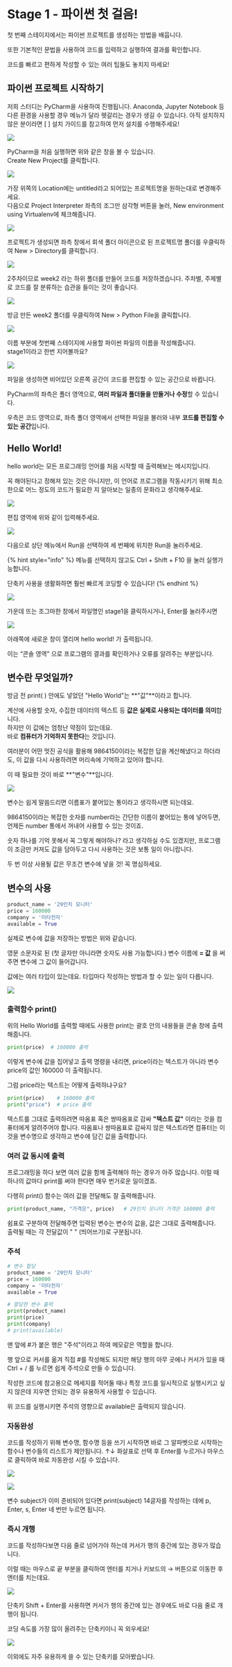 # Stage 1 - 파이썬 첫 걸음!

첫 번째 스테이지에서는 파이썬 프로젝트를 생성하는 방법을 배웁니다.

또한 기본적인 문법을 사용하여 코드를 입력하고 실행하여 결과를 확인합니다.

코드를 빠르고 편하게 작성할 수 있는 여러 팁들도 놓치지 마세요!

## 파이썬 프로젝트 시작하기

저희 스터디는 PyCharm을 사용하여 진행됩니다. Anaconda, Jupyter Notebook 등 다른 환경을 사용할 경우 메뉴가 달라 헷갈리는 경우가 생길 수 있습니다. 아직 설치하지 않은 분이라면 \[ \] 설치 가이드를 참고하여 먼저 설치를 수행해주세요!



![](../.gitbook/assets/image%20%2858%29.png)

PyCharm을 처음 실행하면 위와 같은 창을 볼 수 있습니다.  
Create New Project를 클릭합니다.



![](../.gitbook/assets/image%20%28110%29.png)

가장 위쪽의 Location에는 untitled라고 되어있는 프로젝트명을 원하는대로 변경해주세요.  
다음으로 Project Interpreter 좌측의 조그만 삼각형 버튼을 눌러, New environment using Virtualenv에 체크해줍니다.



![](../.gitbook/assets/image%20%2812%29.png)

프로젝트가 생성되면 좌측 창에서 회색 폴더 아이콘으로 된 프로젝트명 폴더를 우클릭하여 New &gt; Directory를 클릭합니다. 



![](../.gitbook/assets/image%20%28309%29.png)

2주차이므로 week2 라는 하위 폴더를 만들어 코드를 저장하겠습니다. 주차별, 주제별로 코드를 잘 분류하는 습관을 들이는 것이 좋습니다.



![](../.gitbook/assets/image%20%28174%29.png)

방금 만든 week2 폴더를 우클릭하여 New &gt; Python File을 클릭합니다.



![](../.gitbook/assets/image%20%28265%29.png)

이름 부분에 첫번째 스테이지에 사용할 파이썬 파일의 이름을 작성해줍니다.  
stage1이라고 한번 지어볼까요?



![](../.gitbook/assets/image%20%28163%29.png)

파일을 생성하면 비어있던 오른쪽 공간이 코드를 편집할 수 있는 공간으로 바뀝니다.

PyCharm의 좌측은 폴더 영역으로, **여러 파일과 폴더들을 만들거나 수정**할 수 있습니다.

우측은 코드 영역으로, 좌측 폴더 영역에서 선택한 파일을 불러와 내부 **코드를 편집할 수 있는 공간**입니다.



## Hello World!

hello world는 모든 프로그래밍 언어를 처음 시작할 때 출력해보는 메시지입니다.

꼭 해야된다고 정해져 있는 것은 아니지만, 이 언어로 프로그램을 작동시키기 위해 최소한으로 어느 정도의 코드가 필요한 지 알아보는 일종의 문화라고 생각해주세요.

![](../.gitbook/assets/image%20%28176%29.png)

편집 영역에 위와 같이 입력해주세요.

![](../.gitbook/assets/image%20%28290%29.png)

다음으로 상단 메뉴에서 Run을 선택하여 세 번째에 위치한 Run을 눌러주세요.

{% hint style="info" %}
메뉴를 선택하지 않고도 Ctrl + Shift + F10 을 눌러 실행가능합니다. 

단축키 사용을 생활화하면 훨씬 빠르게 코딩할 수 있습니다!
{% endhint %}



![](../.gitbook/assets/image%20%28344%29.png)

가운데 뜨는 조그마한 창에서 파일명인 stage1을 클릭하시거나, Enter를 눌러주시면



![](../.gitbook/assets/image%20%28291%29.png)

아래쪽에 새로운 창이 열리며 hello world! 가 출력됩니다.

이는 “콘솔 영역” 으로 프로그램의 결과를 확인하거나 오류를 알려주는 부분입니다.



## 변수란 무엇일까?

방금 전 print\( \) 안에도 넣었던 "Hello World"는 **"값"**이라고 합니다.

계산에 사용할 숫자, 수집한 데이터의 텍스트 등 **값은 실제로 사용되는 데이터를 의미**합니다.  
하지만 이 값에는 엄청난 약점이 있는데요.  
바로 **컴퓨터가 기억하지 못한다**는 것입니다.

여러분이 어떤 멋진 공식을 활용해 9864150이라는 복잡한 답을 계산해냈다고 하더라도, 이 값을 다시 사용하려면 머리속에 기억하고 있어야 합니다.

이 때 필요한 것이 바로 **"변수"**입니다.

![](../.gitbook/assets/image%20%2841%29.png)

변수는 쉽게 말씀드리면 이름표가 붙어있는 통이라고 생각하시면 되는데요.

9864150이라는 복잡한 숫자를 number라는 간단한 이름이 붙어있는 통에 넣어두면, 언제든 number 통에서 꺼내어 사용할 수 있는 것이죠.

숫자 하나를 기억 못해서 꼭 그렇게 해야하나? 라고 생각하실 수도 있겠지만, 프로그램이 조금만 커져도 값을 담아두고 다시 사용하는 것은 보통 일이 아니랍니다.

두 번 이상 사용될 값은 무조건 변수에 넣을 것! 꼭 명심하세요.



## 변수의 사용

```python
product_name = '29인치 모니터'
price = 160000
company = '미타전자'
available = True
```

실제로 변수에 값을 저장하는 방법은 위와 같습니다.

영문 소문자로 된 \(첫 글자만 아니라면 숫자도 사용 가능합니다.\) 변수 이름에 **= 값** 을 써주면 변수에 그 값이 들어갑니다.

값에는 여러 타입이 있는데요. 타입마다 작성하는 방법과 할 수 있는 일이 다릅니다.

![](../.gitbook/assets/image%20%28115%29.png)



### 출력함수 print\(\)

위의 Hello World를 출력할 때에도 사용한 print는 괄호 안의 내용들을 콘솔 창에 출력해줍니다.

```python
print(price)  # 160000 출력
```

이렇게 변수에 값을 집어넣고 출력 명령을 내리면, price이라는 텍스트가 아니라 변수 price의 값인 160000 이 출력됩니다.

그럼 price라는 텍스트는 어떻게 출력하냐구요?

```python
print(price)    # 160000 출력
print("price")  # price 출력
```

텍스트를 그대로 출력하려면 따옴표 혹은 쌍따옴표로 감싸 **"텍스트 값"** 이라는 것을 컴퓨터에게 알려주어야 합니다. 따옴표나 쌍따옴표로 감싸지 않은 텍스트라면 컴퓨터는 이것을 변수명으로 생각하고 변수에 담긴 값을 출력합니다.



### 여러 값 동시에 출력

프로그래밍을 하다 보면 여러 값을 함께 출력해야 하는 경우가 아주 많습니다. 이럴 때 하나의 값마다 print를 써야 한다면 매우 번거로운 일이겠죠.

다행히 print\(\) 함수는 여러 값을 전달해도 잘 출력해줍니다.

```python
print(product_name, "가격은", price)   # 29인치 모니터 가격은 160000 출력
```

쉼표로 구분하여 전달해주면 입력된 변수는 변수의 값을, 값은 그대로 출력해줍니다.  
출력될 때는 각 전달값이 " " \(띄어쓰기\)로 구분됩니다.



### 주석

```python
# 변수 할당
product_name = '29인치 모니터'
price = 160000
company = '미타전자'
available = True

# 할당한 변수 출력
print(product_name)
print(price)
print(company)
# print(available)
```

맨 앞에 \#가 붙은 행은 "주석"이라고 하여 메모같은 역할을 합니다.

행 앞으로 커서를 옮겨 직접 \#를 작성해도 되지만 해당 행의 아무 곳에나 커서가 있을 때 Ctrl + / 를 누르면 쉽게 주석으로 만들 수 있습니다.

작성한 코드에 참고용으로 메세지를 적어둘 때나 특정 코드를 일시적으로 실행시키고 싶지 않은데 지우면 안되는 경우 유용하게 사용할 수 있습니다.

위 코드를 실행시키면 주석의 영향으로 available은 출력되지 않습니다.



### 자동완성

코드를 작성하기 위해 변수명, 함수명 등을 쓰기 시작하면 바로 그 알파벳으로 시작하는 함수나 변수들의 리스트가 제안됩니다. ↑↓ 화살표로 선택 후 Enter를 누르거나 마우스로 클릭하여 바로 자동완성 시킬 수 있습니다.

![](../.gitbook/assets/image%20%28212%29.png)

![](../.gitbook/assets/image%20%28285%29.png)

변수 subject가 이미 준비되어 있다면 print\(subject\) 14글자를 작성하는 데에 p, Enter, s, Enter 네 번만 누르면 됩니다.



### 즉시 개행

코드를 작성하다보면 다음 줄로 넘어가야 하는데 커서가 행의 중간에 있는 경우가 많습니다.

이럴 때는 마우스로 끝 부분을 클릭하여 엔터를 치거나 키보드의 → 버튼으로 이동한 후 엔터를 치는데요.

![](../.gitbook/assets/image%20%28142%29.png)

단축키 Shift + Enter를 사용하면 커서가 행의 중간에 있는 경우에도 바로 다음 줄로 개행이 됩니다.

코딩 속도를 가장 많이 올려주는 단축키이니 꼭 외우세요!



![](../.gitbook/assets/image%20%28170%29.png)

이외에도 자주 유용하게 쓸 수 있는 단축키를 모아봤습니다.


